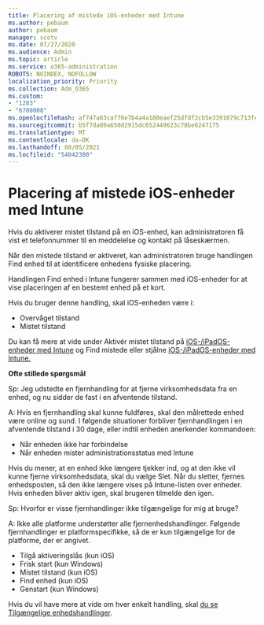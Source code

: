 ```yaml
---
title: Placering af mistede iOS-enheder med Intune
ms.author: pebaum
author: pebaum
manager: scotv
ms.date: 07/27/2020
ms.audience: Admin
ms.topic: article
ms.service: o365-administration
ROBOTS: NOINDEX, NOFOLLOW
localization_priority: Priority
ms.collection: Adm_O365
ms.custom:
- "1283"
- "6700008"
ms.openlocfilehash: af747a63caf76e7b4a4a180eaef25dfdf2cb5e3391079c713fe0e413198efb15
ms.sourcegitcommit: b5f7da89a650d2915dc652449623c78be6247175
ms.translationtype: MT
ms.contentlocale: da-DK
ms.lasthandoff: 08/05/2021
ms.locfileid: "54042300"
---
```

# <a name="locating-lost-ios-devices-with-intune"></a>Placering af mistede iOS-enheder med Intune

Hvis du aktiverer mistet tilstand på en iOS-enhed, kan administratoren få vist et telefonnummer til en meddelelse og kontakt på låseskærmen.

Når den mistede tilstand er aktiveret, kan administratoren bruge handlingen Find enhed til at identificere enhedens fysiske placering.

Handlingen Find enhed i Intune fungerer sammen med iOS-enheder for at vise placeringen af en bestemt enhed på et kort.

Hvis du bruger denne handling, skal iOS-enheden være i:

- Overvåget tilstand
- Mistet tilstand

Du kan få mere at vide under Aktivér mistet tilstand på [iOS-/iPadOS-enheder med Intune](https://docs.microsoft.com/intune/device-lost-mode) og Find mistede eller stjålne [iOS-/iPadOS-enheder med Intune.](https://docs.microsoft.com/intune/device-locate)

**Ofte stillede spørgsmål**

Sp: Jeg udstedte en fjernhandling for at fjerne virksomhedsdata fra en enhed, og nu sidder de fast i en afventende tilstand.

A: Hvis en fjernhandling skal kunne fuldføres, skal den målrettede enhed være online og sund. I følgende situationer forbliver fjernhandlingen i en afventende tilstand i 30 dage, eller indtil enheden anerkender kommandoen:

- Når enheden ikke har forbindelse
- Når enheden mister administrationsstatus med Intune

Hvis du mener, at en enhed ikke længere tjekker ind, og at den ikke vil kunne fjerne virksomhedsdata, skal du vælge Slet. Når du sletter, fjernes enhedsposten, så den ikke længere vises på Intune-listen over enheder. Hvis enheden bliver aktiv igen, skal brugeren tilmelde den igen.

Sp: Hvorfor er visse fjernhandlinger ikke tilgængelige for mig at bruge?

A: Ikke alle platforme understøtter alle fjernenhedshandlinger. Følgende fjernhandlinger er platformspecifikke, så de er kun tilgængelige for de platforme, der er angivet.

- Tilgå aktiveringslås (kun iOS)
- Frisk start (kun Windows)
- Mistet tilstand (kun iOS)
- Find enhed (kun iOS)
- Genstart (kun Windows)

Hvis du vil have mere at vide om hver enkelt handling, skal [du se Tilgængelige enhedshandlinger](https://docs.microsoft.com/intune/device-management#available-device-actions).